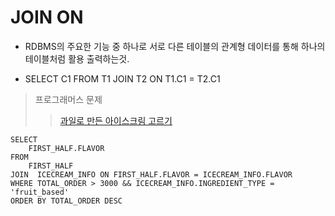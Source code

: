 # JOIN ON 

- RDBMS의 주요한 기능 중 하나로 서로 다른 테이블의 관계형 데이터를 통해 하나의 테이블처럼 활용 출력하는것.

- SELECT C1 FROM T1 JOIN T2 ON T1.C1 = T2.C1

> 프로그래머스 문제
>> [과일로 만든 아이스크림 고르기
](https://school.programmers.co.kr/learn/courses/30/lessons/133025)
```
SELECT
    FIRST_HALF.FLAVOR
FROM 
    FIRST_HALF 
JOIN  ICECREAM_INFO ON FIRST_HALF.FLAVOR = ICECREAM_INFO.FLAVOR
WHERE TOTAL_ORDER > 3000 && ICECREAM_INFO.INGREDIENT_TYPE = 'fruit_based'
ORDER BY TOTAL_ORDER DESC
```